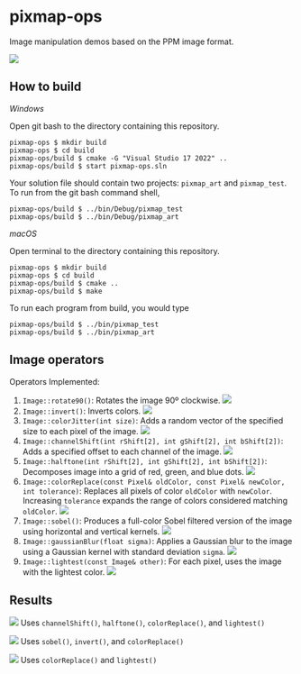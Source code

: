 # pixmap-ops

Image manipulation demos based on the PPM image format.

![](art/spongebob.png)

## How to build

*Windows*

Open git bash to the directory containing this repository.

```
pixmap-ops $ mkdir build
pixmap-ops $ cd build
pixmap-ops/build $ cmake -G "Visual Studio 17 2022" ..
pixmap-ops/build $ start pixmap-ops.sln
```

Your solution file should contain two projects: `pixmap_art` and `pixmap_test`.
To run from the git bash command shell, 

```
pixmap-ops/build $ ../bin/Debug/pixmap_test
pixmap-ops/build $ ../bin/Debug/pixmap_art
```

*macOS*

Open terminal to the directory containing this repository.

```
pixmap-ops $ mkdir build
pixmap-ops $ cd build
pixmap-ops/build $ cmake ..
pixmap-ops/build $ make
```

To run each program from build, you would type

```
pixmap-ops/build $ ../bin/pixmap_test
pixmap-ops/build $ ../bin/pixmap_art
```

## Image operators

Operators Implemented:
1. `Image::rotate90()`: Rotates the image 90º clockwise.
![](art/rotate90.png)
2. `Image::invert()`: Inverts colors.
![](art/invert.png)
3. `Image::colorJitter(int size)`: Adds a random vector of the specified size to each pixel of the image.
![](art/colorJitter.png)
4. `Image::channelShift(int rShift[2], int gShift[2], int bShift[2])`: Adds a specified offset to each channel of the image.
![](art/channelShift.png)
5. `Image::halftone(int rShift[2], int gShift[2], int bShift[2])`: Decomposes image into a grid of red, green, and blue dots.
![](art/halftone.png)
6. `Image::colorReplace(const Pixel& oldColor, const Pixel& newColor, int tolerance)`: Replaces all pixels of color `oldColor` with `newColor`. Increasing `tolerance` expands the range of colors considered matching `oldColor`.
![](art/colorReplace.png)
7. `Image::sobel()`: Produces a full-color Sobel filtered version of the image using horizontal and vertical kernels.
![](art/sobel.png)
8. `Image::gaussianBlur(float sigma)`: Applies a Gaussian blur to the image using a Gaussian kernel with standard deviation `sigma`.
![](art/gaussianBlur.png)
9. `Image::lightest(const Image& other)`: For each pixel, uses the image with the lightest color.
![](art/lightest.png)


## Results

![](art/spongebob.png)
Uses `channelShift()`, `halftone()`, `colorReplace()`, and `lightest()`


![](art/beach.png)
Uses `sobel()`, `invert()`, and `colorReplace()`

![](art/haverford.png)
Uses `colorReplace()` and `lightest()`